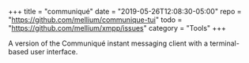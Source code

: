 +++
title    = "communiqué"
date     = "2019-05-26T12:08:30-05:00"
repo     = "https://github.com/mellium/communique-tui"
todo     = "https://github.com/mellium/xmpp/issues"
category = "Tools"
+++

A version of the Communiqué instant messaging client with a terminal-based user
interface.
